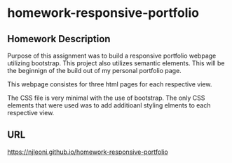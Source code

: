 # homework-responsive-portfolio

## Homework Description

Purpose of this assignment was to build a responsive portfolio webpage utilizing bootstrap. This project also utilizes semantic elements. This will be the beginnign of the build out of my personal portfolio page.

This webpage consistes for three html pages for each respective view.

The CSS file is very minimal with the use of bootstrap. The only CSS elements that were used was to add additioanl styling elments to each respective view.

## URL

https://njleoni.github.io/homework-responsive-portfolio
